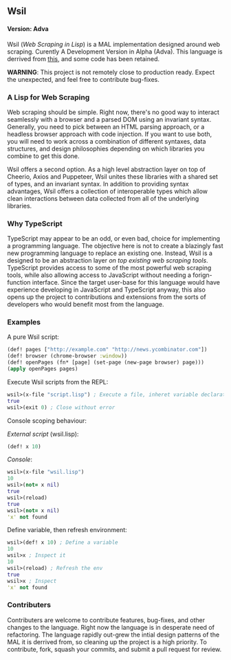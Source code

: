 ## Wsil 
#### Version: Adva
Wsil (*Web Scraping in Lisp*) is a MAL implementation designed around web scraping. Curently 
A Development Version in Alpha (Adva). This language is derrived from [this](https://github.com/kanaka/mal/blob/master/impls/ts/step4_if_fn_do.ts), 
and some code has been retained.


**WARNING**: This project is not remotely close to production ready. Expect the unexpected,
and feel free to contribute bug-fixes.

### A Lisp for Web Scraping

Web scraping should be simple. Right now, there's no good way to interact seamlessly with a browser
and a parsed DOM using an invariant syntax. Generally, you need to pick between an HTML parsing approach,
or a headless browser approach with code injection. If you want to use both, you will need to work across a
combination of different syntaxes, data structures, and design philosophies depending on which libraries you
combine to get this done.  

Wsil offers a second option. As a high level abstraction layer on top of Cheerio, Axios and Puppeteer, Wsil 
unites these libraries with a shared set of types, and an invariant syntax. In addition to providing syntax advantages, Wsil offers a collection of interoperable types which allow clean interactions between data collected
from all of the underlying libraries.

### Why TypeScript

TypeScript may appear to be an odd, or even bad, choice for implementing a programming language. The objective here 
is not to create a blazingly fast new programming language to replace an existing one. Instead, Wsil is a designed
to be an abstraction layer *on top existing web scraping tools*. TypeScript provides access to some of the most powerful
web scraping tools, while also allowing access to JavaScript without needing a forign-function interface. Since the target
user-base for this language would have experience developing in JavaScript and TypeScript anyway, this also opens up
the project to contributions and extensions from the sorts of developers who would benefit most from the language.

### Examples

A pure Wsil script:

```clojure
(def! pages ["http://example.com" "http://news.ycombinator.com"])
(def! browser (chrome-browser :window))
(def! openPages (fn* [page] (set-page (new-page browser) page)))
(apply openPages pages)
```

Execute Wsil scripts from the REPL:
```clojure
wsil>(x-file "script.lisp") ; Execute a file, inheret variable declarations
true
wsil>(exit 0) ; Close without error
```

Console scoping behaviour:

*External script* (wsil.lisp): 

```clojure
(def! x 10)
```

*Console*:
```clojure
wsil>(x-file "wsil.lisp")
10
wsil>(not= x nil)
true
wsil>(reload)
true
wsil>(not= x nil)
'x' not found
```
Define variable, then refresh environment:

```clojure
wsil>(def! x 10) ; Define a variable
10
wsil>x ; Inspect it
10
wsil>(reload) ; Refresh the env
true
wsil>x ; Inspect
'x' not found
```

### Contributers

Contributers are welcome to contribute features, bug-fixes, and other changes to the language. 
Right now the language is in desperate need of refactoring. The language rapidly out-grew the 
intial design patterns of the MAL it is derrived from, so cleaning up the project 
is a high priority. To contribute, fork, squash your commits, and submit a pull request for review.
